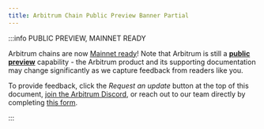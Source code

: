 ```yaml
---
title: Arbitrum Chain Public Preview Banner Partial
---
```


:::info PUBLIC PREVIEW, MAINNET READY

Arbitrum chains are now [Mainnet ready](/launch-arbitrum-chain/concepts/public-preview-expectations#arbitrum-chain-is-mainnet-ready-but-deploy-to-testnet-first)! Note that Arbitrum is still a **[public preview](/launch-arbitrum-chain/concepts/public-preview-expectations)** capability - the Arbitrum product and its supporting documentation may change significantly as we capture feedback from readers like you.

To provide feedback, click the _Request an update_ button at the top of this document, [join the Arbitrum Discord](https://discord.gg/arbitrum), or reach out to our team directly by completing [this form](http://bit.ly/3yy6EUK).

:::
